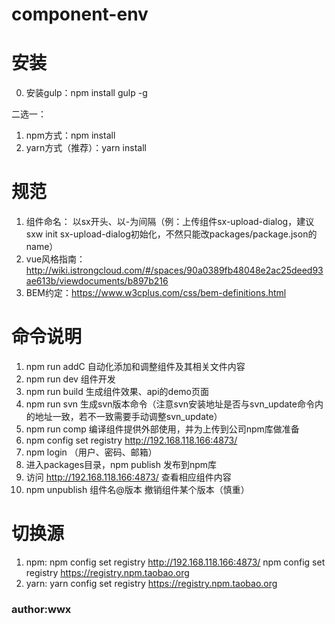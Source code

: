 # component-env

# 安装
0. 安装gulp：npm install gulp -g

二选一：
1. npm方式：npm install
2. yarn方式（推荐）：yarn install

# 规范
1. 组件命名： 以sx开头、以-为间隔（例：上传组件sx-upload-dialog，建议sxw init sx-upload-dialog初始化，不然只能改packages/package.json的name）
2. vue风格指南： http://wiki.istrongcloud.com/#/spaces/90a0389fb48048e2ac25deed93ae613b/viewdocuments/b897b216
3. BEM约定：https://www.w3cplus.com/css/bem-definitions.html

# 命令说明
1. npm run addC 自动化添加和调整组件及其相关文件内容
2. npm run dev 组件开发
3. npm run build 生成组件效果、api的demo页面
4. npm run svn 生成svn版本命令（注意svn安装地址是否与svn_update命令内的地址一致，若不一致需要手动调整svn_update）
5. npm run comp 编译组件提供外部使用，并为上传到公司npm库做准备
6. npm config set registry http://192.168.118.166:4873/
7. npm login （用户、密码、邮箱）
8. 进入packages目录，npm publish 发布到npm库
9. 访问 http://192.168.118.166:4873/ 查看相应组件内容
10. npm unpublish 组件名@版本 撤销组件某个版本（慎重）

# 切换源
1. npm:
npm config set registry http://192.168.118.166:4873/
npm config set registry https://registry.npm.taobao.org
2. yarn:
yarn config set registry https://registry.npm.taobao.org


### author:wwx
